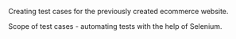 Creating test cases for the previously created ecommerce website.

Scope of test cases - automating tests with the help of Selenium.
